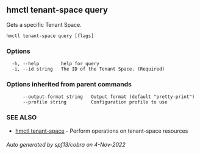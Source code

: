 ## hmctl tenant-space query

Gets a specific Tenant Space.

```
hmctl tenant-space query [flags]
```

### Options

```
  -h, --help        help for query
  -i, --id string   The ID of the Tenant Space. (Required)
```

### Options inherited from parent commands

```
      --output-format string   Output format (default "pretty-print")
      --profile string         Configuration profile to use
```

### SEE ALSO

* [hmctl tenant-space](hmctl_tenant-space.md)	 - Perform operations on tenant-space resources

###### Auto generated by spf13/cobra on 4-Nov-2022
